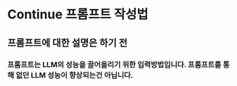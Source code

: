 # Continue 프롬프트 작성법 #

## 프롬프트에 대한 설명은 하기 전 ##
### 프롬프트는 LLM의 성능을 끌어올리기 위한 입력방법입니다. 프롬프트를 통해 없던 LLM 성능이 향상되는건 아닙니다. ###
